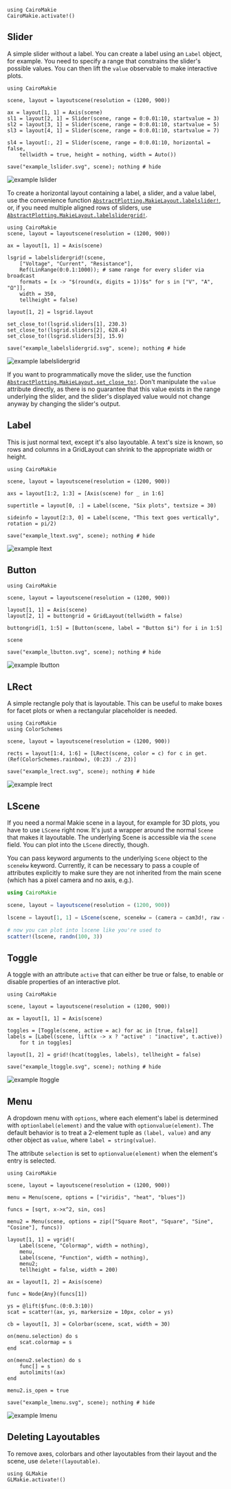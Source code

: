 ```@eval
using CairoMakie
CairoMakie.activate!()
```

## Slider

A simple slider without a label. You can create a label using an `Label` object,
for example. You need to specify a range that constrains the slider's possible values.
You can then lift the `value` observable to make interactive plots.

```@example
using CairoMakie

scene, layout = layoutscene(resolution = (1200, 900))

ax = layout[1, 1] = Axis(scene)
sl1 = layout[2, 1] = Slider(scene, range = 0:0.01:10, startvalue = 3)
sl2 = layout[3, 1] = Slider(scene, range = 0:0.01:10, startvalue = 5)
sl3 = layout[4, 1] = Slider(scene, range = 0:0.01:10, startvalue = 7)

sl4 = layout[:, 2] = Slider(scene, range = 0:0.01:10, horizontal = false,
    tellwidth = true, height = nothing, width = Auto())

save("example_lslider.svg", scene); nothing # hide
```

![example lslider](example_lslider.svg)

To create a horizontal layout containing a label, a slider, and a value label, use the convenience function [`AbstractPlotting.MakieLayout.labelslider!`](@ref), or, if you need multiple aligned rows of sliders, use [`AbstractPlotting.MakieLayout.labelslidergrid!`](@ref).

```@example
using CairoMakie
scene, layout = layoutscene(resolution = (1200, 900))

ax = layout[1, 1] = Axis(scene)

lsgrid = labelslidergrid!(scene,
    ["Voltage", "Current", "Resistance"],
    Ref(LinRange(0:0.1:1000)); # same range for every slider via broadcast
    formats = [x -> "$(round(x, digits = 1))$s" for s in ["V", "A", "Ω"]],
    width = 350,
    tellheight = false)
    
layout[1, 2] = lsgrid.layout

set_close_to!(lsgrid.sliders[1], 230.3)
set_close_to!(lsgrid.sliders[2], 628.4)
set_close_to!(lsgrid.sliders[3], 15.9)

save("example_labelslidergrid.svg", scene); nothing # hide
```

![example labelslidergrid](example_labelslidergrid.svg)

If you want to programmatically move the slider, use the function [`AbstractPlotting.MakieLayout.set_close_to!`](@ref).
Don't manipulate the `value` attribute directly, as there is no guarantee that
this value exists in the range underlying the slider, and the slider's displayed value would
not change anyway by changing the slider's output.

## Label

This is just normal text, except it's also layoutable. A text's size is known,
so rows and columns in a GridLayout can shrink to the appropriate width or height.

```@example
using CairoMakie

scene, layout = layoutscene(resolution = (1200, 900))

axs = layout[1:2, 1:3] = [Axis(scene) for _ in 1:6]

supertitle = layout[0, :] = Label(scene, "Six plots", textsize = 30)

sideinfo = layout[2:3, 0] = Label(scene, "This text goes vertically", rotation = pi/2)

save("example_ltext.svg", scene); nothing # hide
```

![example ltext](example_ltext.svg)

## Button

```@example
using CairoMakie

scene, layout = layoutscene(resolution = (1200, 900))

layout[1, 1] = Axis(scene)
layout[2, 1] = buttongrid = GridLayout(tellwidth = false)

buttongrid[1, 1:5] = [Button(scene, label = "Button $i") for i in 1:5]

scene

save("example_lbutton.svg", scene); nothing # hide
```

![example lbutton](example_lbutton.svg)


## LRect

A simple rectangle poly that is layoutable. This can be useful to make boxes for
facet plots or when a rectangular placeholder is needed.

```@example
using CairoMakie
using ColorSchemes

scene, layout = layoutscene(resolution = (1200, 900))

rects = layout[1:4, 1:6] = [LRect(scene, color = c) for c in get.(Ref(ColorSchemes.rainbow), (0:23) ./ 23)]

save("example_lrect.svg", scene); nothing # hide
```

![example lrect](example_lrect.svg)

## LScene

If you need a normal Makie scene in a layout, for example for 3D plots, you have
to use `LScene` right now. It's just a wrapper around the normal `Scene` that
makes it layoutable. The underlying Scene is accessible via the `scene` field.
You can plot into the `LScene` directly, though.

You can pass keyword arguments to the underlying `Scene` object to the `scenekw` keyword.
Currently, it can be necessary to pass a couple of attributes explicitly to make sure they
are not inherited from the main scene (which has a pixel camera and no axis, e.g.).

```julia
using CairoMakie

scene, layout = layoutscene(resolution = (1200, 900))

lscene = layout[1, 1] = LScene(scene, scenekw = (camera = cam3d!, raw = false))

# now you can plot into lscene like you're used to
scatter!(lscene, randn(100, 3))
```


## Toggle

A toggle with an attribute `active` that can either be true or false, to enable
or disable properties of an interactive plot.

```@example
using CairoMakie

scene, layout = layoutscene(resolution = (1200, 900))

ax = layout[1, 1] = Axis(scene)

toggles = [Toggle(scene, active = ac) for ac in [true, false]]
labels = [Label(scene, lift(x -> x ? "active" : "inactive", t.active))
    for t in toggles]

layout[1, 2] = grid!(hcat(toggles, labels), tellheight = false)

save("example_ltoggle.svg", scene); nothing # hide
```

![example ltoggle](example_ltoggle.svg)


## Menu

A dropdown menu with `options`, where each element's label is determined with `optionlabel(element)`
and the value with `optionvalue(element)`. The default behavior is to treat a 2-element tuple
as `(label, value)` and any other object as `value`, where `label = string(value)`.

The attribute `selection` is set to `optionvalue(element)` when the element's entry is selected.



```@example
using CairoMakie

scene, layout = layoutscene(resolution = (1200, 900))

menu = Menu(scene, options = ["viridis", "heat", "blues"])

funcs = [sqrt, x->x^2, sin, cos]

menu2 = Menu(scene, options = zip(["Square Root", "Square", "Sine", "Cosine"], funcs))

layout[1, 1] = vgrid!(
    Label(scene, "Colormap", width = nothing),
    menu,
    Label(scene, "Function", width = nothing),
    menu2;
    tellheight = false, width = 200)

ax = layout[1, 2] = Axis(scene)

func = Node{Any}(funcs[1])

ys = @lift($func.(0:0.3:10))
scat = scatter!(ax, ys, markersize = 10px, color = ys)

cb = layout[1, 3] = Colorbar(scene, scat, width = 30)

on(menu.selection) do s
    scat.colormap = s
end

on(menu2.selection) do s
    func[] = s
    autolimits!(ax)
end

menu2.is_open = true

save("example_lmenu.svg", scene); nothing # hide
```

![example lmenu](example_lmenu.svg)


## Deleting Layoutables

To remove axes, colorbars and other layoutables from their layout and the scene,
use `delete!(layoutable)`.

```@eval
using GLMakie
GLMakie.activate!()
```